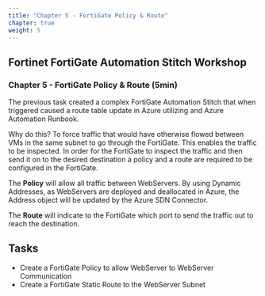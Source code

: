 ```yaml
---
title: "Chapter 5 - FortiGate Policy & Route"
chapter: true
weight: 5
---
```


## Fortinet FortiGate Automation Stitch Workshop

### Chapter 5 - FortiGate Policy & Route (5min)

The previous task created a complex FortiGate Automation Stitch that when triggered caused a route table update in Azure utilizing and Azure Automation Runbook.

Why do this? To force traffic that would have otherwise flowed between VMs in the same subnet to go through the FortiGate. This enables the traffic to be inspected. In order for the FortiGate to inspect the traffic and then send it on to the desired destination a policy and a route are required to be configured in the FortiGate.

The **Policy** will allow all traffic between WebServers. By using Dynamic Addresses, as WebServers are deployed and deallocated in Azure, the Address object will be updated by the Azure SDN Connector.

The **Route** will indicate to the FortiGate which port to send the traffic out to reach the destination.

## Tasks

* Create a FortiGate Policy to allow WebServer to WebServer Communication
* Create a FortiGate Static Route to the WebServer Subnet
